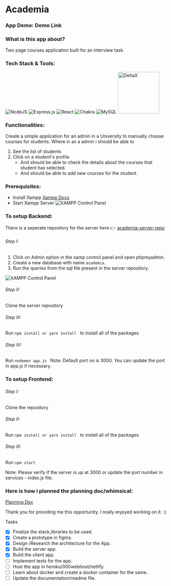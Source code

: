 # Academia 

### App Demo: Demo Link


### What is this app about?
Two page courses application built for an interview task.

### Tech Stack & Tools:

![NodeJS](https://img.shields.io/badge/node.js-6DA55F?style=for-the-badge&logo=node.js&logoColor=white)  ![Express.js](https://img.shields.io/badge/express.js-%23404d59.svg?style=for-the-badge&logo=express&logoColor=%2361DAFB) ![React](https://img.shields.io/badge/react-%2320232a.svg?style=for-the-badge&logo=react&logoColor=%2361DAFB) ![Chakra](https://img.shields.io/badge/chakra-%234ED1C5.svg?style=for-the-badge&logo=chakraui&logoColor=white) ![MySQL](https://img.shields.io/badge/mysql-%2300f.svg?style=for-the-badge&logo=mysql&logoColor=white) 
[<img src="https://assets-global.website-files.com/6009f6f109d51e60b911ba53/606e2c19fbba751849f85f40_mockaroo-logo.png" alt="DeltaX" width="130"/>](https://matching.turing.com/developer-resume-preview/38733982a54ea61a863db2e63c38d28eb779daf65269)

### Functionalities:
Create a simple application for an admin in a University to manually choose courses for students.
Where in as a admin i should be able to
1. See the list of students 
2. Click on a student's profile 
   - And should be able to check the details about the courses that student has selected.
   -  And should be able to add new courses for the student.

### Prerequisites:
- Install Xampp  [Xampp Docs](https://www.apachefriends.org/index.html) 
- Start Xampp Server
 ![XAMPP Control Panel](https://www.ionos.com/digitalguide/fileadmin/DigitalGuide/Screenshots/EN_XAMPP_Control_Panel_2.PNG)
   
### To setup Backend:
There is a seperate repository for the server here :point_right:  [academia-server-repo](https://github.com/akshay-devadiga/academia-server)
###### Step I: 
1. Click on Admin option in the xamp control panel and open phpmyadmin.
2. Create a new database with name ```academia```.
3. Run the queries from the sql file present in the server repository.

![XAMPP Control Panel](https://www.ionos.com/digitalguide/fileadmin/DigitalGuide/Screenshots/EN_XAMPP_phpMyAdmin.PNG)
###### Step II: 
Clone the server repository
###### Step III: 
Run ```npm install or yarn install ``` to install all of the packages
###### Step IV: 
Run ```nodemon app.js ```
Note: Default port no is 3000. You can update the port in app.js if necessary.


### To setup Frontend:
###### Step I: 
Clone the repository
###### Step II:
Run ```npm install or yarn install ``` to install all of the packages
###### Step III: 
Run ```npm start ```

Note: Please verify if the server is up at 3000 or update the port number in services - index.js file.


### Here is how i planned the planning doc/whimsical:

[Planning Doc](https://whimsical.com/mainteny-task-9f64ySwEoporBFW9nMQEY3) 





Thank you for providing me this opportunity. I really enjoyed working on it. :)







Tasks
- [x] Finalize the stack,libraries to be used.
- [x] Create a prototype in figma.
- [x] Design /Research the architecture for the App.
- [x] Build the server app.
- [x] Build the client app.
- [ ] Implement tests for the app.
- [ ] Host the app in heroku/000webhost/netlify.
- [ ] Learn about docker and create a docker container for the same.
- [ ] Update the documentation/readme file.

